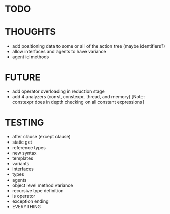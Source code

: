 # TODO

# THOUGHTS

- add positioning data to some or all of the action tree (maybe identifiers?)
- allow interfaces and agents to have variance
- agent id methods

# FUTURE

- add operator overloading in reduction stage
- add 4 analyzers (const, constexpr, thread, and memory) [Note: constexpr does in depth checking on all constant expressions]

# TESTING

- after clause (except clause)
- static get
- reference types
- new syntax
- templates
- variants
- interfaces
- types
- agents
- object level method variance
- recursive type definition
- is operator
- exception ending
- EVERYTHING
